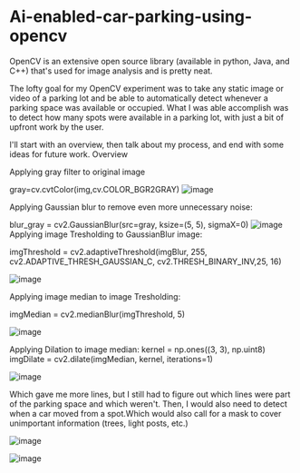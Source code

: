# Ai-enabled-car-parking-using-opencv
OpenCV is an extensive open source library (available in python, Java, and C++) that's used for image analysis and is pretty neat.

The lofty goal for my OpenCV experiment was to take any static image or video of a parking lot and be able to automatically detect whenever a parking space was available or occupied.
What I was able accomplish was to detect how many spots were available in a parking lot, with just a bit of upfront work by the user.

I'll start with an overview, then talk about my process, and end with some ideas for future work.
Overview

Applying gray filter to original image

gray=cv.cvtColor(img,cv.COLOR_BGR2GRAY)
![image](https://github.com/Vamsi59/Ai-enabled-car-parking-using-opencv/assets/94848154/f091c959-b238-4e98-8916-957cbf029da9)

Applying Gaussian blur to remove even more unnecessary noise:

blur_gray = cv2.GaussianBlur(src=gray, ksize=(5, 5), sigmaX=0)
![image](https://github.com/Vamsi59/Ai-enabled-car-parking-using-opencv/assets/94848154/6d69ec0d-f256-4fbe-9aa3-ccc82bf2bea5)
Applying image Tresholding to GaussianBlur image:

imgThreshold = cv2.adaptiveThreshold(imgBlur, 255, cv2.ADAPTIVE_THRESH_GAUSSIAN_C, cv2.THRESH_BINARY_INV,25, 16)

![image](https://github.com/Vamsi59/Ai-enabled-car-parking-using-opencv/assets/94848154/5e89a6f0-e758-4e2e-a245-e8874191ddcc)

Applying image median to image Tresholding:

imgMedian = cv2.medianBlur(imgThreshold, 5)

![image](https://github.com/Vamsi59/Ai-enabled-car-parking-using-opencv/assets/94848154/3075f971-9de0-4878-842a-398a8af07420)

Applying Dilation to image median:
kernel = np.ones((3, 3), np.uint8)
        imgDilate = cv2.dilate(imgMedian, kernel, iterations=1)
        
![image](https://github.com/Vamsi59/Ai-enabled-car-parking-using-opencv/assets/94848154/2065459c-79c7-43e0-9718-53823a672d2e)

Which gave me more lines, but I still had to figure out which lines were part of the parking space and which weren't. Then, I would also need to detect when a car moved from a spot.Which would also call for a mask to cover unimportant information (trees, light posts, etc.)

![image](https://github.com/Vamsi59/Ai-enabled-car-parking-using-opencv/assets/94848154/e7e1e637-7ff8-45fe-b877-6cf477dca426)

![image](https://github.com/Vamsi59/Ai-enabled-car-parking-using-opencv/assets/94848154/be51b85f-78fc-4202-a107-116b8333f728)
